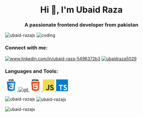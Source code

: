 <h1 align="center">Hi 👋, I'm Ubaid Raza</h1>
<h3 align="center">A passionate frontend developer from pakistan</h3>
<img align="right" alt="coding"width="400px" src="https://encrypted-tbn0.gstatic.com/images?q=tbn:ANd9GcQeFgG4rzRMjJhRwxXDxktcibPItP7XOGNaRQ&s">
<p align="left"> <img src="https://komarev.com/ghpvc/?username=ubaid-razajs&label=Profile%20views&color=0e75b6&style=flat" alt="ubaid-razajs" /> </p>

<h3 align="left">Connect with me:</h3>
<p align="left">
<a href="https://linkedin.com/in/www.linkedin.com/in/ubaid-raza-5496372b3" target="blank"><img align="center" src="https://raw.githubusercontent.com/rahuldkjain/github-profile-readme-generator/master/src/images/icons/Social/linked-in-alt.svg" alt="www.linkedin.com/in/ubaid-raza-5496372b3" height="30" width="40" /></a>
<a href="https://instagram.com/ubaidraza5029" target="blank"><img align="center" src="https://raw.githubusercontent.com/rahuldkjain/github-profile-readme-generator/master/src/images/icons/Social/instagram.svg" alt="ubaidraza5029" height="30" width="40" /></a>
</p>

<h3 align="left">Languages and Tools:</h3>
<p align="left"> <a href="https://www.w3schools.com/css/" target="_blank" rel="noreferrer"> <img src="https://raw.githubusercontent.com/devicons/devicon/master/icons/css3/css3-original-wordmark.svg" alt="css3" width="40" height="40"/> </a> <a href="https://git-scm.com/" target="_blank" rel="noreferrer"> <img src="https://www.vectorlogo.zone/logos/git-scm/git-scm-icon.svg" alt="git" width="40" height="40"/> </a> <a href="https://www.w3.org/html/" target="_blank" rel="noreferrer"> <img src="https://raw.githubusercontent.com/devicons/devicon/master/icons/html5/html5-original-wordmark.svg" alt="html5" width="40" height="40"/> </a> <a href="https://developer.mozilla.org/en-US/docs/Web/JavaScript" target="_blank" rel="noreferrer"> <img src="https://raw.githubusercontent.com/devicons/devicon/master/icons/javascript/javascript-original.svg" alt="javascript" width="40" height="40"/> </a> <a href="https://www.typescriptlang.org/" target="_blank" rel="noreferrer"> <img src="https://raw.githubusercontent.com/devicons/devicon/master/icons/typescript/typescript-original.svg" alt="typescript" width="40" height="40"/> </a> </p>

<p><img align="left" src="https://github-readme-stats.vercel.app/api/top-langs?username=ubaid-razajs&show_icons=true&locale=en&layout=compact" alt="ubaid-razajs" /></p>

<p>&nbsp;<img align="center" src="https://github-readme-stats.vercel.app/api?username=ubaid-razajs&show_icons=true&locale=en" alt="ubaid-razajs" /></p>

<p><img align="center" src="https://github-readme-streak-stats.herokuapp.com/?user=ubaid-razajs&" alt="ubaid-razajs" /></p>
